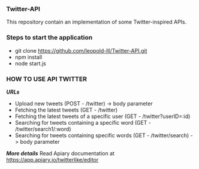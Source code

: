 ### Twitter-API
This repository contain an implementation of some Twitter-inspired APIs.

### Steps to start the application
- git clone https://github.com/leopold-lll/Twitter-API.git
- npm install
- node start.js

### HOW TO USE API TWITTER
***URLs***
- Upload new tweets									(POST - /twitter)		 -> body parameter
- Fetching the latest tweets						(GET  - /twitter)
- Fetching the latest tweets of a specific user		(GET  - /twitter?userID=:id)
- Searching for tweets containing a specific word	(GET  - /twitter/search1/:word)
- Searching for tweets containing specific words	(GET  - /twitter/search) -> body parameter

***More details***
Read Apiary documentation at https://app.apiary.io/twitterlike/editor